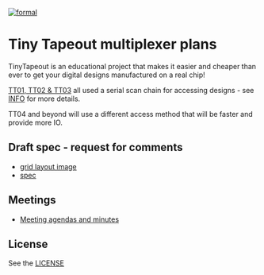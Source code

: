 [![formal](https://github.com/TinyTapeout/tt-multiplexer/actions/workflows/formal.yaml/badge.svg)](https://github.com/TinyTapeout/tt-multiplexer/actions/workflows/formal.yaml)

# Tiny Tapeout multiplexer plans

TinyTapeout is an educational project that makes it easier and cheaper than ever to get 
your digital designs manufactured on a real chip!

[TT01, TT02 & TT03](https://tinytapeout.com/runs/) all used a 
serial scan chain for accessing designs - see [INFO](https://github.com/TinyTapeout/tinytapeout-02/blob/tt02/INFO.md)
for more details.

TT04 and beyond will use a different access method that will be faster and provide more IO.


## Draft spec - request for comments

* [grid layout image](tt_ios_grid.pdf)
* [spec](tt_ios_spec.md)

## Meetings

* [Meeting agendas and minutes](https://docs.google.com/document/d/18BZYNJNd-xPtpMgtHuVNnMeyQSEiRaSDD06B5T8uEP4/edit)

## License

See the [LICENSE](LICENSE)

